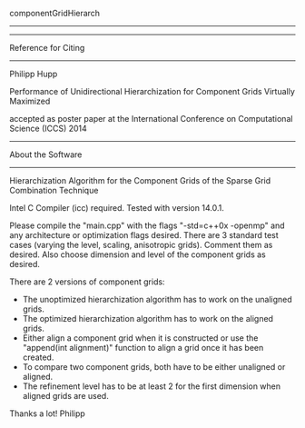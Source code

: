 componentGridHierarch
*********************************************************************


*********************************************************************
 Reference for Citing
*********************************************************************
Philipp Hupp

Performance of Unidirectional Hierarchization for Component Grids Virtually Maximized

accepted as poster paper at the International Conference on Computational Science (ICCS) 2014

*********************************************************************
 About the Software
*********************************************************************
Hierarchization Algorithm for the Component Grids of the Sparse Grid Combination Technique

Intel C Compiler (icc) required. Tested with version 14.0.1.

Please compile the "main.cpp" with the flags "-std=c++0x -openmp" and any architecture or optimization flags desired.
There are 3 standard test cases (varying the level, scaling, anisotropic grids). Comment them as desired. Also choose dimension and level of the component grids as desired.

There are 2 versions of component grids:
- The unoptimized hierarchization algorithm has to work on the unaligned grids.
- The optimized hierarchization algorithm has to work on the aligned grids.
- Either align a component grid when it is constructed or use the "append(int alignment)" function to align a grid once it has been created.
- To compare two component grids, both have to be either unaligned or aligned.
- The refinement level has to be at least 2 for the first dimension when aligned grids are used.

Thanks a lot!
Philipp
